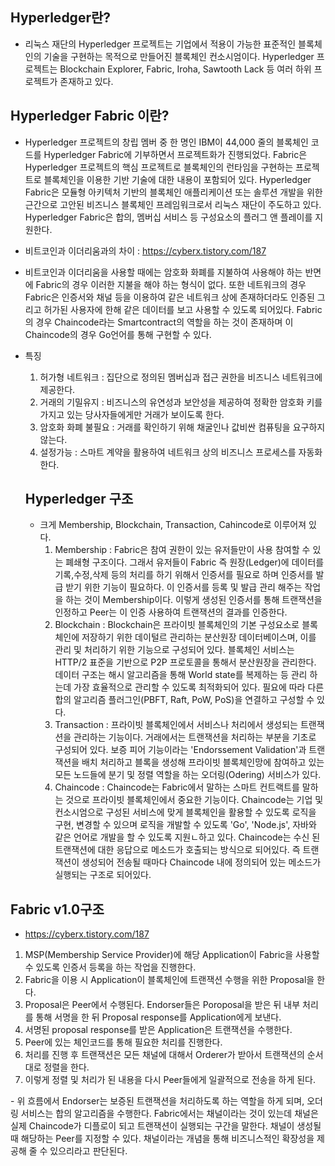 ## Hyperledger란?
- 리눅스 재단의 Hyperledger 프로젝트는 기업에서 적용이 가능한 표준적인 블록체인의 기술을 구현하는 목적으로 만들어진 블록체인 컨소시엄이다. Hyperledger 프로젝트는 Blockchain Explorer, Fabric, Iroha, Sawtooth Lack 등 여러 하위 프로젝트가 존재하고 있다.

## Hyperledger Fabric 이란?
- Hyperledger 프로젝트의 창립 멤버 중 한 명인 IBM이 44,000 줄의 블록체인 코드를 Hyperledger Fabric에 기부하면서 프로젝트화가 진행되었다. Fabric은 Hyperledger 프로젝트의 핵심 프로젝트로 블록체인의 런타임을 구현하는 프로젝트로 블록체인을 이용한 기반 기술에 대한 내용이 포함되어 있다. Hyperledger Fabric은 모듈형 아키텍처 기반의 블록체인 애플리케이션 또는 솔루션 개발을 위한 근간으로 고안된 비즈니스 블록체인 프레임워크로서 리눅스 재단이 주도하고 있다. Hyperledger Fabric은 합의, 멤버십 서비스 등 구성요소의 플러그 앤 플레이를 지원한다.
- 비트코인과 이더리움과의 차이 : https://cyberx.tistory.com/187
- 비트코인과 이더리움을 사용할 때에는 암호화 화폐를 지불하여 사용해야 하는 반면에 Fabric의 경우 이러한 지불을 해야 하는 형식이 없다. 또한 네트워크의 경우 Fabric은 인증서와 채널 등을 이용하여 같은 네트워크 상에 존재하더라도 인증된 그리고 허가된 사용자에 한해 같은 데이터를 보고 사용할 수 있도록 되어있다. Fabric의 경우 Chaincode라는 Smartcontract의 역할을 하는 것이 존재하며 이 Chaincode의 경우 Go언어를 통해 구현할 수 있다.
- 특징
  <ol>
    <li>허가형 네트워크 : 집단으로 정의된 멤버십과 접근 권한을 비즈니스 네트워크에 제공한다.</li>
    <li>거래의 기밀유지 : 비즈니스의 유연성과 보안성을 제공하여 정확한 암호화 키를 가지고 있는 당사자들에게만 거래가 보이도록 한다.</li>
    <li>암호화 화폐 불필요 : 거래를 확인하기 위해 채굴인나 값비싼 컴퓨팅을 요구하지 않는다.</li>
    <li>설정가능 : 스마트 계약을 활용하여 네트워크 상의 비즈니스 프로세스를 자동화 한다.</li>
  </ol>
  
  ## Hyperledger 구조
  - 크게 Membership, Blockchain, Transaction, Cahincode로 이루어져 있다.
    <ol>
      <li>Membership : Fabric은 참여 권한이 있는 유저들만이 사용 참여할 수 있는 폐쇄형 구조이다. 그래서 유저들이 Fabric 즉 원장(Ledger)에 데이터를 기록,수정,삭제 등의 처리를 하기 위해서 인증서를 필요로 하며 인증서를 발급 받기 위한 기능이 필요하다. 이 인증서를 등록 및 발급 관리 해주는 작업을 하는 것이 Membership이다. 이렇게 생성된 인증서를 통해 트랜잭션을 인정하고 Peer는 이 인증 사용하여 트랜잭션의 결과를 인증한다.</li>
      <li>Blockchain : Blockchain은 프라이빗 블록체인의 기본 구성요소로 블록체인에 저장하기 위한 데이털르 관리하는 분산원장 데이터베이스며, 이를 관리 및 처리하기 위한 기능으로 구성되어 있다. 블록체인 서비스는 HTTP/2 표준을 기반으로 P2P 프로토콜을 통해서 분산원장을 관리한다. 데이터 구조는 해시 알고리즘을 통해 World state를 복제하는 등 관리 하는데 가장 효율적으로 관리할 수 있도록 최적화되어 있다. 필요에 따라 다른 합의 알고리즘 플러그인(PBFT, Raft, PoW, PoS)을 연결하고 구성할 수 있다.</li>
      <li>Transaction : 프라이빗 블록체인에서 서비스나 처리에서 생성되는 트랜잭션을 관리하는 기능이다. 거래에서는 트랜잭션을 처리하는 부분을 기초로 구성되어 있다. 보증 피어 기능이라는 'Endorssement Validation'과 트랜잭션을 배치 처리하고 블록을 생성해 프라이빗 블록체인망에 참여하고 있는 모든 노드들에 분기 및 정렬 역할을 하는 오더링(Odering) 서비스가 있다.</li>
      <li>Chaincode : Chaincode는 Fabric에서 말하는 스마트 컨트랙트를 말하는 것으로 프라이빗 블록체인에서 중요한 기능이다. Chaincode는 기업 및 컨소시엄으로 구성된 서비스에 맞게 블록체인을 활용할 수 있도록 로직을 구현, 변경할 수 있으며 로직을 개발할 수 있도록 'Go', 'Node.js', 자바와 같은 언어로 개발을 할 수 있도록 지원ㄴ하고 있다. Chaincode는 수신 된 트랜잭션에 대한 응답으로 메소드가 호출되는 방식으로 되어있다. 즉 트랜잭션이 생성되어 전송될 때마다 Chaincode 내에 정의되어 있는 메소드가 실행되는 구조로 되어있다.</li>
    </ol>

## Fabric v1.0구조
- https://cyberx.tistory.com/187
<ol>
  <li> MSP(Membership Service Provider)에 해당 Application이 Fabric을 사용할 수 있도록 인증서 등록을 하는 작업을 진행한다.</li>
  <li> Fabric을 이용 시 Application이 블록체인에 트랜잭션 수행을 위한 Proposal을 한다.</li>
  <li> Proposal은 Peer에서 수행된다. Endorser들은 Poroposal을 받은 뒤 내부 처리를 통해 서명을 한 뒤 Proposal response를 Application에게 보낸다.</li>
  <li> 서명된 proposal response를 받은 Application은 트랜잭션을 수행한다.</li>
  <li> Peer에 있는 체인코드를 통해 필요한 처리를 진행한다.</li>
  <li> 처리를 진행 후 트랜잭션은 모든 채널에 대해서 Orderer가 받아서 트랜잭션의 순서대로 정렬을 한다.</li>
  <li> 이렇게 정렬 및 처리가 된 내용을 다시 Peer들에게 일괄적으로 전송을 하게 된다.</li>
</ol>
- 위 흐름에서 Endorser는 보증된 트랜잭션을 처리하도록 하는 역할을 하게 되며, 오더링 서비스는 합의 알고리즘을 수행한다. Fabric에서는 채널이라는 것이 있는데 채널은 실제 Chaincode가 디플로이 되고 트랜잭션이 실행되는 구간을 말한다. 채널이 생성될 때 해당하는 Peer를 지정할 수 있다. 채널이라는 개념을 통해 비즈니스적인 확장성을 제공해 줄 수 있으리라고 판단된다.
